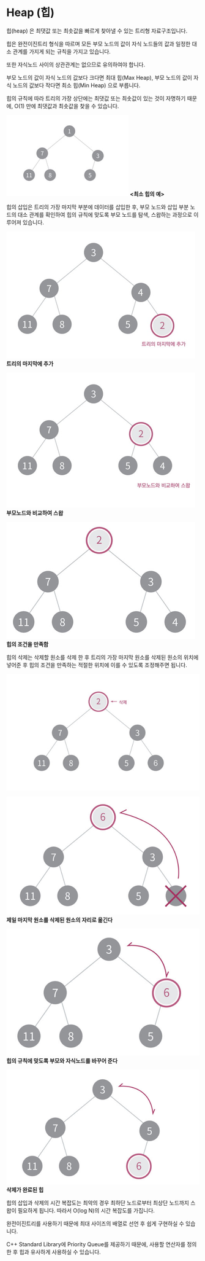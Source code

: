 # Heap (힙)

힙(heap) 은 최댓값 또는 최솟값을 빠르게 찾아낼 수 있는 트리형 자료구조입니다.

힙은 완전이진트리 형식을 따르며 모든 부모 노드의 값이 자식 노드들의 값과 일정한 대소 관계를 가지게 되는 규칙을 가지고 있습니다.

또한 자식노드 사이의 상관관계는 없으므로 유의하여야 합니다.

부모 노드의 값이 자식 노드의 값보다 크다면 최대 힙(Max Heap), 부모 노드의 값이 자식 노드의 값보다 작다면 최소 힙(Min Heap) 으로 부릅니다.

힙의 규칙에 따라 트리의 가장 상단에는 최댓값 또는 최솟값이 있는 것이 자명하기 때문에, O(1) 만에 최댓값과 최솟값을 찾을 수 있습니다.

![](images/heap_1.jpg)
**<최소 힙의 예>**

힙의 삽입은 트리의 가장 마지막 부분에 데이터를 삽입한 후, 부모 노드와 삽입 부분 노드의 대소 관계를 확인하여 힙의 규칙에 맞도록 부모 노드를 탐색, 스왑하는 과정으로 이루어져 있습니다.

![](images/heap_2.jpg)
**트리의 마지막에 추가**

![](images/heap_3.jpg)
**부모노드와 비교하여 스왑**

![](images/heap_4.jpg)
**힙의 조건을 만족함**

힙의 삭제는 삭제할 원소를 삭제 한 후 트리의 가장 마지막 원소를 삭제된 원소의 위치에 넣어준 후 힙의 조건을 만족하는 적절한 위치에 이를 수 있도록 조정해주면 됩니다.

![](images/heap_5.jpg)

![](images/heap_6.jpg)
**제일 마지막 원소를 삭제된 원소의 자리로 옮긴다**

![](images/heap_7.jpg)
**힙의 규칙에 맞도록 부모와 자식노드를 바꾸어 준다**

![](images/heap_8.jpg)
**삭제가 완료된 힙**

힙의 삽입과 삭제의 시간 복잡도는 최악의 경우 최하단 노드로부터 최상단 노드까지 스왑이 필요하게 됩니다. 따라서 O(log N)의 시간 복잡도를 가집니다.

완전이진트리를 사용하기 때문에 최대 사이즈의 배열로 선언 후 쉽게 구현하실 수 있습니다.

C++ Standard Library에 Priority Queue를 제공하기 때문에, 사용할 연산자를 정의한 후 힙과 유사하게 사용하실 수 있습니다.



